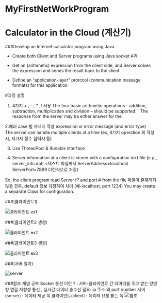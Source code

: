 # MyFirstNetWorkProgram

# Calculator in the Cloud (계산기) 
###Develop an Internet calculator program using Java

- Create both Client and Server programs using Java socket API

- Get an (arithmetic) expression from the client side, and
Server solves the expression and sends the result back to the
client
- Define an “application-layer” protocol (communication
message formats) for this application

#과정 설명 
1. 4가지 + , - , * ,/ 사용 
The four basic arithmetic operations - addition, subtraction,
multiplication and division – should be supported
¨ The response from the server may be either answer for the

2.에러 case 별 메세지 작성 
expression or error message (and error type)
¨ The server can handle multiple clients at a time
(ex, 4가지 operation 외 작성시, 세가지 정수 입력시 등) 
   
3. Use ThreadPool & Runable interface
   
4. Server information at a client is stored with a configuration
text file (e.g., server_info.dat) <텍스트 파일써서
ServerAddress=localhost
ServerPort=7899 이런식으로 저장) 

 So, the client program read Server IP and port # from the file
 파일이 존재하지 않을 경우, default 정보 지정하여 처리
(예-localhost, port 1234)
 You may create a separate Class for configuration.

###(클라이언트1)

![클라이언트 ex1](https://github.com/nahyun0/MyFirstNetWorkProgram/assets/106727030/0d0318dc-ddee-4adb-82eb-7d320d5b0fb7)


###(클라이언트2 생성)

![클라이언트 ex2](https://github.com/nahyun0/MyFirstNetWorkProgram/assets/106727030/a6e86430-ab7a-483c-ae68-c1f32c5bcf83)


###(클라이언트3 생성)

![클라이언트 ex3](https://github.com/nahyun0/MyFirstNetWorkProgram/assets/106727030/a7957859-4404-455c-ba37-9874e83140b8)

###(서버 결과)

![server](https://github.com/nahyun0/MyFirstNetWorkProgram/assets/106727030/23b50787-da68-4460-b04e-3f895eafd31a)


 ###참조 개념 공부
 Socket 통신 이란 ? : 서버-클라이언트 간 데이터를 주고 받는 양방향 연결 지향성 통신 , 실시간 데이터 송수신 
 필요: ip 주소  와 port number 
 서버(server) : 데이터 제공 쪽 
 클라이언트(client) : 데이터 요청 받는 쪽 
![참조](https://github.com/nahyun0/MyFirstNetWorkProgram/assets/106727030/b504049a-2cae-4758-8416-4430b2129f2b)


